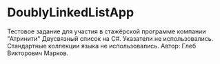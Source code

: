 # DoublyLinkedListApp
Тестовое задание для участия в стажёрской программе компании "Атринити"
Двусвязный список на C#. Указатели не использовались. Стандартные коллекции языка не использовались.
Автор: Глеб Викторович Марков.
